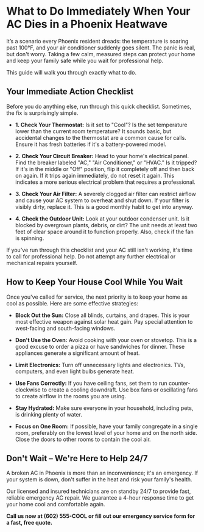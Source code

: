# What to Do Immediately When Your AC Dies in a Phoenix Heatwave

It’s a scenario every Phoenix resident dreads: the temperature is soaring past 100°F, and your air conditioner suddenly goes silent. The panic is real, but don't worry. Taking a few calm, measured steps can protect your home and keep your family safe while you wait for professional help.

This guide will walk you through exactly what to do.

## Your Immediate Action Checklist

Before you do anything else, run through this quick checklist. Sometimes, the fix is surprisingly simple.

*   **1. Check Your Thermostat:** Is it set to "Cool"? Is the set temperature lower than the current room temperature? It sounds basic, but accidental changes to the thermostat are a common cause for calls. Ensure it has fresh batteries if it's a battery-powered model.

*   **2. Check Your Circuit Breaker:** Head to your home's electrical panel. Find the breaker labeled "AC," "Air Conditioner," or "HVAC." Is it tripped? If it's in the middle or "Off" position, flip it completely off and then back on again. If it trips again immediately, do not reset it again. This indicates a more serious electrical problem that requires a professional.

*   **3. Check Your Air Filter:** A severely clogged air filter can restrict airflow and cause your AC system to overheat and shut down. If your filter is visibly dirty, replace it. This is a good monthly habit to get into anyway.

*   **4. Check the Outdoor Unit:** Look at your outdoor condenser unit. Is it blocked by overgrown plants, debris, or dirt? The unit needs at least two feet of clear space around it to function properly. Also, check if the fan is spinning.

If you've run through this checklist and your AC still isn't working, it's time to call for professional help. Do not attempt any further electrical or mechanical repairs yourself.

## How to Keep Your House Cool While You Wait

Once you've called for service, the next priority is to keep your home as cool as possible. Here are some effective strategies:

*   **Block Out the Sun:** Close all blinds, curtains, and drapes. This is your most effective weapon against solar heat gain. Pay special attention to west-facing and south-facing windows.

*   **Don't Use the Oven:** Avoid cooking with your oven or stovetop. This is a good excuse to order a pizza or have sandwiches for dinner. These appliances generate a significant amount of heat.

*   **Limit Electronics:** Turn off unnecessary lights and electronics. TVs, computers, and even light bulbs generate heat.

*   **Use Fans Correctly:** If you have ceiling fans, set them to run counter-clockwise to create a cooling downdraft. Use box fans or oscillating fans to create airflow in the rooms you are using.

*   **Stay Hydrated:** Make sure everyone in your household, including pets, is drinking plenty of water.

*   **Focus on One Room:** If possible, have your family congregate in a single room, preferably on the lowest level of your home and on the north side. Close the doors to other rooms to contain the cool air.

## Don't Wait – We're Here to Help 24/7

A broken AC in Phoenix is more than an inconvenience; it's an emergency. If your system is down, don't suffer in the heat and risk your family's health.

Our licensed and insured technicians are on standby 24/7 to provide fast, reliable emergency AC repair. We guarantee a 4-hour response time to get your home cool and comfortable again.

**Call us now at (602) 555-COOL or fill out our emergency service form for a fast, free quote.**
